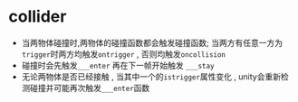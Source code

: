# collider

- 当两物体碰撞时,两物体的碰撞函数都会触发碰撞函数; 当两方有任意一方为`trigger`时两方均触发`ontrigger` , 否则均触发`oncollision` 
- 碰撞时会先触发`___enter` 再在下一帧开始触发 `___stay`
- 无论两物体是否已经接触 , 当其中一个的`istrigger`属性变化 , unity会重新检测碰撞并可能再次触发`___enter`函数